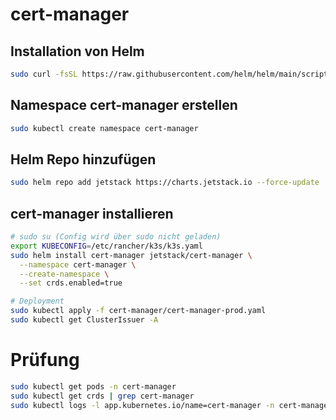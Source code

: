 # cert-manager

## Installation von Helm

```bash
sudo curl -fsSL https://raw.githubusercontent.com/helm/helm/main/scripts/get-helm-3 | bash
```

## Namespace cert-manager erstellen

```bash
sudo kubectl create namespace cert-manager
```

## Helm Repo hinzufügen

```bash
sudo helm repo add jetstack https://charts.jetstack.io --force-update
```

## cert-manager installieren

```bash
# sudo su (Config wird über sudo nicht geladen)
export KUBECONFIG=/etc/rancher/k3s/k3s.yaml
sudo helm install cert-manager jetstack/cert-manager \
  --namespace cert-manager \
  --create-namespace \
  --set crds.enabled=true
```

```bash
# Deployment
sudo kubectl apply -f cert-manager/cert-manager-prod.yaml
sudo kubectl get ClusterIssuer -A
```

# Prüfung

```bash
sudo kubectl get pods -n cert-manager
sudo kubectl get crds | grep cert-manager
sudo kubectl logs -l app.kubernetes.io/name=cert-manager -n cert-manager
```